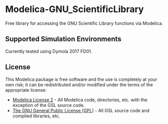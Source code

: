 # Modelica-GNU_ScientificLibrary

Free library for accessing the GNU Scientific Library functions via Modelica.

## Supported Simulation Environments

Currently tested using Dymola 2017 FD01.

## License

This Modelica package is free software and the use is completely at your own risk;
it can be redistributed and/or modified under the terms of the appropriate license:
- [Modelica License 2](https://modelica.org/licenses/ModelicaLicense2) - All Modelica code, directories, etc. with the exception of the GSL source code.
- [The GNU General Public License (GPL)](https://www.gnu.org/copyleft/gpl.html) - All GSL source code and complied libraries, etc.
